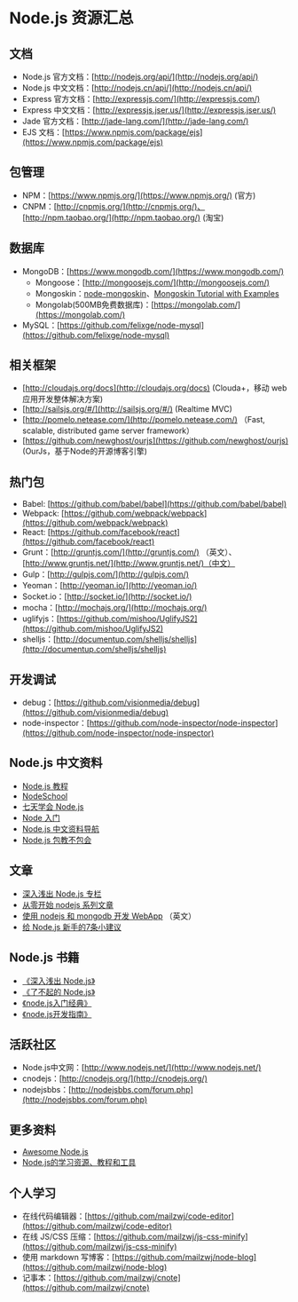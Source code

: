# Node.js 资源汇总

## 文档

* Node.js 官方文档：[http://nodejs.org/api/](http://nodejs.org/api/)
* Node.js 中文文档：[http://nodejs.cn/api/](http://nodejs.cn/api/)
* Express 官方文档：[http://expressjs.com/](http://expressjs.com/)
* Express 中文文档：[http://expressjs.jser.us/](http://expressjs.jser.us/)
* Jade 官方文档：[http://jade-lang.com/](http://jade-lang.com/)
* EJS 文档：[https://www.npmjs.com/package/ejs](https://www.npmjs.com/package/ejs)

## 包管理

* NPM：[https://www.npmjs.org/](https://www.npmjs.org/) (官方)
* CNPM：[http://cnpmjs.org/](http://cnpmjs.org/)、[http://npm.taobao.org/](http://npm.taobao.org/) (淘宝)

## 数据库

* MongoDB：[https://www.mongodb.com/](https://www.mongodb.com/)
	* Mongoose：[http://mongoosejs.com/](http://mongoosejs.com/)
	* Mongoskin：[node-mongoskin](https://github.com/kissjs/node-mongoskin)、[Mongoskin Tutorial with Examples](http://www.hacksparrow.com/mongoskin-tutorial-with-examples.html)
	* Mongolab(500MB免费数据库)：[https://mongolab.com/](https://mongolab.com/)
* MySQL：[https://github.com/felixge/node-mysql](https://github.com/felixge/node-mysql)

## 相关框架

* [http://cloudajs.org/docs](http://cloudajs.org/docs) (Clouda+，移动 web 应用开发整体解决方案)
* [http://sailsjs.org/#/](http://sailsjs.org/#/) (Realtime MVC)
* [http://pomelo.netease.com/](http://pomelo.netease.com/) （Fast, scalable, distributed game server framework）
* [https://github.com/newghost/ourjs](https://github.com/newghost/ourjs) (OurJs，基于Node的开源博客引擎)

## 热门包

* Babel: [https://github.com/babel/babel](https://github.com/babel/babel)
* Webpack: [https://github.com/webpack/webpack](https://github.com/webpack/webpack)
* React: [https://github.com/facebook/react](https://github.com/facebook/react)
* Grunt：[http://gruntjs.com/](http://gruntjs.com/) （英文）、[http://www.gruntjs.net/](http://www.gruntjs.net/)（中文）
* Gulp：[http://gulpjs.com/](http://gulpjs.com/)
* Yeoman：[http://yeoman.io/](http://yeoman.io/)
* Socket.io：[http://socket.io/](http://socket.io/)
* mocha：[http://mochajs.org/](http://mochajs.org/)
* uglifyjs：[https://github.com/mishoo/UglifyJS2](https://github.com/mishoo/UglifyJS2)
* shelljs：[http://documentup.com/shelljs/shelljs](http://documentup.com/shelljs/shelljs)

## 开发调试

* debug：[https://github.com/visionmedia/debug](https://github.com/visionmedia/debug)
* node-inspector：[https://github.com/node-inspector/node-inspector](https://github.com/node-inspector/node-inspector)

## Node.js 中文资料

* [Node.js 教程](http://www.runoob.com/nodejs/nodejs-tutorial.html)
* [NodeSchool](http://nodeschool.io/zh-cn/)
* [七天学会 Node.js](http://nqdeng.github.io/7-days-nodejs/)
* [Node 入门](http://www.nodebeginner.org/index-zh-cn.html)
* [Node.js 中文资料导航](https://github.com/youyudehexie/node123)
* [Node.js 包教不包会](https://github.com/alsotang/node-lessons)

## 文章

* [深入浅出 Node.js 专栏](http://www.infoq.com/cn/master-nodejs/articles/)
* [从零开始 nodejs 系列文章](http://blog.fens.me/series-nodejs/)
* [使用 nodejs 和 mongodb 开发 WebApp](http://dailyjs.com/tags.html#lmawa) （英文）
* [给 Node.js 新手的7条小建议](http://cnodejs.org/topic/525216a3f29c7bbd3c877cbf)

## Node.js 书籍

* [《深入浅出 Node.js》](http://book.douban.com/subject/25768396/)
* [《了不起的 Node.js》](http://book.douban.com/subject/25767596/)
* [《node.js入门经典》](http://book.douban.com/subject/23780706/)
* [《node.js开发指南》](http://book.douban.com/subject/10789820/)

## 活跃社区

* Node.js中文网：[http://www.nodejs.net/](http://www.nodejs.net/)
* cnodejs：[http://cnodejs.org/](http://cnodejs.org/)
* nodejsbbs：[http://nodejsbbs.com/forum.php](http://nodejsbbs.com/forum.php)

## 更多资料

* [Awesome Node.js](https://github.com/sindresorhus/awesome-nodejs)
* [Node.js的学习资源、教程和工具](http://blog.jobbole.com/75084/)

## 个人学习

* 在线代码编辑器：[https://github.com/mailzwj/code-editor](https://github.com/mailzwj/code-editor)
* 在线 JS/CSS 压缩：[https://github.com/mailzwj/js-css-minify](https://github.com/mailzwj/js-css-minify)
* 使用 markdown 写博客：[https://github.com/mailzwj/node-blog](https://github.com/mailzwj/node-blog)
* 记事本：[https://github.com/mailzwj/cnote](https://github.com/mailzwj/cnote)
